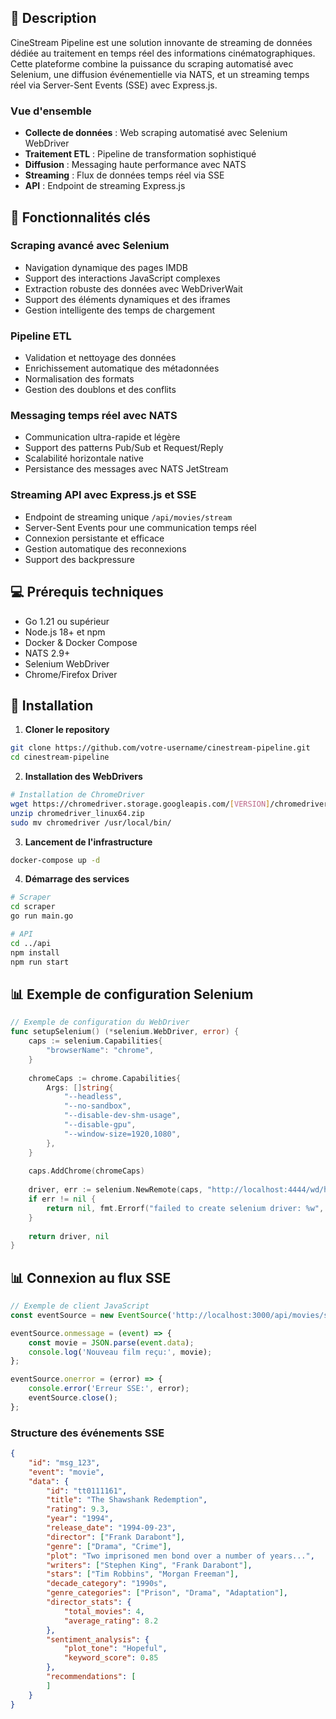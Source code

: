 ## 📝 Description

CineStream Pipeline est une solution innovante de streaming de données dédiée au traitement en temps réel des informations cinématographiques. Cette plateforme combine la puissance du scraping automatisé avec Selenium, une diffusion événementielle via NATS, et un streaming temps réel via Server-Sent Events (SSE) avec Express.js.

### Vue d'ensemble
- **Collecte de données** : Web scraping automatisé avec Selenium WebDriver
- **Traitement ETL** : Pipeline de transformation sophistiqué
- **Diffusion** : Messaging haute performance avec NATS
- **Streaming** : Flux de données temps réel via SSE
- **API** : Endpoint de streaming Express.js

## 🌟 Fonctionnalités clés

### Scraping avancé avec Selenium
- Navigation dynamique des pages IMDB
- Support des interactions JavaScript complexes
- Extraction robuste des données avec WebDriverWait
- Support des éléments dynamiques et des iframes
- Gestion intelligente des temps de chargement

### Pipeline ETL
- Validation et nettoyage des données
- Enrichissement automatique des métadonnées
- Normalisation des formats
- Gestion des doublons et des conflits

### Messaging temps réel avec NATS
- Communication ultra-rapide et légère
- Support des patterns Pub/Sub et Request/Reply
- Scalabilité horizontale native
- Persistance des messages avec NATS JetStream

### Streaming API avec Express.js et SSE
- Endpoint de streaming unique `/api/movies/stream`
- Server-Sent Events pour une communication temps réel
- Connexion persistante et efficace
- Gestion automatique des reconnexions
- Support des backpressure

## 💻 Prérequis techniques

- Go 1.21 ou supérieur
- Node.js 18+ et npm
- Docker & Docker Compose
- NATS 2.9+
- Selenium WebDriver
- Chrome/Firefox Driver

## 🚀 Installation

1. **Cloner le repository**
```bash
git clone https://github.com/votre-username/cinestream-pipeline.git
cd cinestream-pipeline
```

2. **Installation des WebDrivers**
```bash
# Installation de ChromeDriver
wget https://chromedriver.storage.googleapis.com/[VERSION]/chromedriver_linux64.zip
unzip chromedriver_linux64.zip
sudo mv chromedriver /usr/local/bin/
```

3. **Lancement de l'infrastructure**
```bash
docker-compose up -d
```

4. **Démarrage des services**
```bash
# Scraper
cd scraper
go run main.go

# API
cd ../api
npm install
npm run start
```

## 📊 Exemple de configuration Selenium

```go
// Exemple de configuration du WebDriver
func setupSelenium() (*selenium.WebDriver, error) {
    caps := selenium.Capabilities{
        "browserName": "chrome",
    }
    
    chromeCaps := chrome.Capabilities{
        Args: []string{
            "--headless",
            "--no-sandbox",
            "--disable-dev-shm-usage",
            "--disable-gpu",
            "--window-size=1920,1080",
        },
    }
    
    caps.AddChrome(chromeCaps)
    
    driver, err := selenium.NewRemote(caps, "http://localhost:4444/wd/hub")
    if err != nil {
        return nil, fmt.Errorf("failed to create selenium driver: %w", err)
    }
    
    return driver, nil
}
```

## 📊 Connexion au flux SSE

```javascript
// Exemple de client JavaScript
const eventSource = new EventSource('http://localhost:3000/api/movies/stream');

eventSource.onmessage = (event) => {
    const movie = JSON.parse(event.data);
    console.log('Nouveau film reçu:', movie);
};

eventSource.onerror = (error) => {
    console.error('Erreur SSE:', error);
    eventSource.close();
};
```

### Structure des événements SSE
```json
{
    "id": "msg_123",
    "event": "movie",
    "data": {
        "id": "tt0111161",
        "title": "The Shawshank Redemption",
        "rating": 9.3,
        "year": "1994",
        "release_date": "1994-09-23",
        "director": ["Frank Darabont"],
        "genre": ["Drama", "Crime"],
        "plot": "Two imprisoned men bond over a number of years...",
        "writers": ["Stephen King", "Frank Darabont"],
        "stars": ["Tim Robbins", "Morgan Freeman"],
        "decade_category": "1990s",
        "genre_categories": ["Prison", "Drama", "Adaptation"],
        "director_stats": {
            "total_movies": 4,
            "average_rating": 8.2
        },
        "sentiment_analysis": {
            "plot_tone": "Hopeful",
            "keyword_score": 0.85
        },
        "recommendations": [
        ]
    }
}
```

